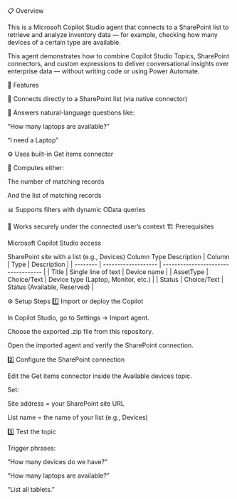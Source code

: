 📋 Overview

This is a Microsoft Copilot Studio agent that connects to a SharePoint list to retrieve and analyze inventory data — for example, checking how many devices of a certain type are available.

This agent demonstrates how to combine Copilot Studio Topics, SharePoint connectors, and custom expressions to deliver conversational insights over enterprise data — without writing code or using Power Automate.

🚀 Features

🔗 Connects directly to a SharePoint list (via native connector)

💬 Answers natural-language questions like:

“How many laptops are available?”

“I need a Laptop”

⚙️ Uses built-in Get items connector

🧮 Computes either:

The number of matching records

And the list of matching records

📊 Supports filters with dynamic OData queries

🔐 Works securely under the connected user’s context
🏗️ Prerequisites

Microsoft Copilot Studio access

SharePoint site with a list (e.g., Devices)
Column	Type	Description
| Column   | Type                | Description                         |
| -------- | ------------------- | ----------------------------------- |
| Title    | Single line of text | Device name                         |
| AssetType  | Choice/Text       | Device type (Laptop, Monitor, etc.) |
| Status |    Choice/Text        | Status (Available, Reserved)        |

⚙️ Setup Steps
1️⃣ Import or deploy the Copilot

In Copilot Studio, go to Settings → Import agent.

Choose the exported .zip file from this repository.

Open the imported agent and verify the SharePoint connection.

2️⃣ Configure the SharePoint connection

Edit the Get items connector inside the Available devices topic.

Set:

Site address = your SharePoint site URL

List name = the name of your list (e.g., Devices)

3️⃣ Test the topic

Trigger phrases:

“How many devices do we have?”

“How many laptops are available?”

“List all tablets.”
